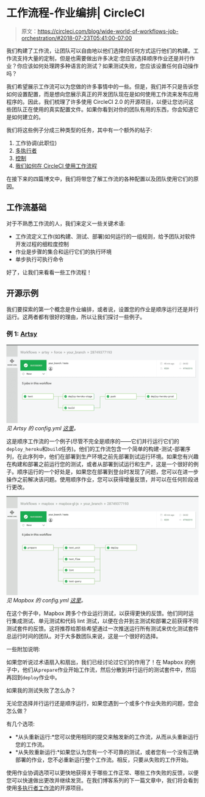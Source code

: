 # 工作流程-作业编排| CircleCI

> 原文：<https://circleci.com/blog/wide-world-of-workflows-job-orchestration/#2018-07-23T05:41:00-07:00>

我们构建了工作流，让团队可以自由地以他们选择的任何方式运行他们的构建。工作流支持大量的定制，但是也需要做出许多决定:您应该选择顺序作业还是并行作业？你应该如何处理跨多种语言的测试？如果测试失败，您应该设置任何自动操作吗？

我们希望展示工作流可以为您做的许多事情中的一些。但是，我们并不只是告诉您如何设置配置，而是想向您展示真正的开发团队现在是如何使用工作流来发布应用程序的。因此，我们梳理了许多使用 CircleCI 2.0 的开源项目，以便让您访问这些团队正在使用的真实配置文件。如果你看到对你的团队有用的东西，你会知道它是如何建立的。

我们将这些例子分成三种类型的任务，其中有一个额外的帖子:

1.  工作协调(此职位)
2.  [多执行者](https://circleci.com/blog/wide-world-of-workflows-multi-executor-support/)
3.  [控制](https://circleci.com/blog/wide-world-of-workflows-control/)
4.  [我们如何在 CircleCI 使用工作流程](https://circleci.com/blog/wide-world-of-workflows-how-we-build-our-docker-convenience-images/)

在接下来的四篇博文中，我们将带您了解工作流的各种配置以及团队使用它们的原因。

## 工作流基础

对于不熟悉工作流的人，我们来定义一些关键术语:

*   工作流定义工作(如构建、测试、部署)如何运行的一组规则，给予团队对软件开发过程的细粒度控制
*   作业是步骤的集合和运行它们的执行环境
*   单步执行可执行命令

好了，让我们来看看一些工作流程！

## 开源示例

我们要探索的第一个概念是作业编排，或者说，设置您的作业是顺序运行还是并行运行。这两者都有很好的理由，所以让我们探讨一些例子。

### 例 1: [Artsy](https://github.com/artsy/force/blob/master/.circleci/config.yml)

![workflow_artsy.png](img/447b22ae5b89f83caf71ddb839fdb7e8.png) *见 Artsy 的 config.yml [这里](https://github.com/artsy/force/blob/master/.circleci/config.yml)。*

这是顺序工作流的一个例子(尽管不完全是顺序的——它们并行运行它们的`deploy_heroku`和`build`任务)。他们的工作流包含一个简单的构建-测试-部署序列，在此序列中，他们在部署到生产环境之前先部署到试运行环境。如果您有兴趣在构建和部署之前运行您的测试，或者从部署到试运行和生产，这是一个很好的例子。顺序运行的一个好处是，如果您在部署到登台时发现了问题，您可以在进一步操作之前解决该问题。使用顺序作业，您可以获得增量反馈，并可以在任何阶段进行更改。

![workflows_mapbox.png](img/2c60c7a04b8dd98c33d1dded20cd4558.png) *见 Mapbox 的 config.yml [这里](https://github.com/mapbox/mapbox-gl-js/blob/master/circle.yml)。*

在这个例子中，Mapbox 跨多个作业运行测试，以获得更快的反馈。他们同时运行集成测试、单元测试和代码 lint 测试，以便在合并到主测试和部署之前获得不同测试套件的反馈。这将推荐给那些希望通过一次推送运行所有测试来优化测试套件总运行时间的团队。对于大多数团队来说，这是一个很好的选择。

一些附加说明:

如果您听说过术语扇入和扇出，我们已经讨论过它们的作用了！在 Mapbox 的例子中，他们从`prepare`作业开始工作流，然后分散到并行运行的测试套件中，然后再回到`deploy`作业中。

如果我的测试失败了怎么办？

无论您选择并行运行还是顺序运行，如果您遇到一个或多个作业失败的问题，您会怎么做？

有几个选项:

*   *从头重新运行:*您可以使用相同的提交来触发新的工作流，从而从头重新运行您的工作流。
*   *从失败重新运行:*如果您认为您有一个不可靠的测试，或者您有一个没有正确部署的作业，您不必重新运行整个工作流。相反，只要从失败的工作开始。

使用作业协调选项可以更快地获得关于哪些工作正常、哪些工作失败的反馈，以便您可以快速做出更改并继续发货。在我们博客系列的下一篇文章中，我们将会看到使用[多执行者工作流](https://circleci.com/blog/wide-world-of-workflows-multi-executor-support/)的开源项目。